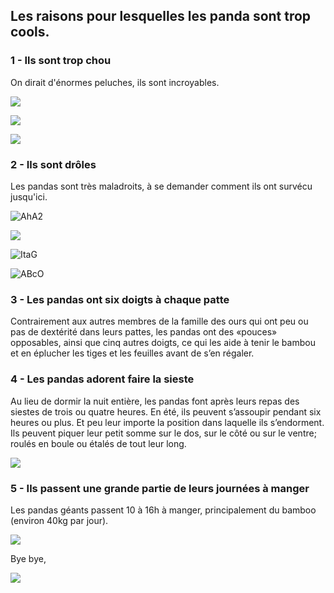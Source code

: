 ## Les raisons pour lesquelles les panda sont trop cools.

### 1 - Ils sont trop chou

On dirait d'énormes peluches, ils sont incroyables.

![](https://cdn.shopify.com/s/files/1/0259/1945/5314/files/Images_blog4_1024x1024.jpg?v=1569065380)

![](https://www.wwf.org.uk/sites/default/files/styles/gallery_image/public/2019-03/Medium_WW225814.jpg?h=5baad5a5&itok=mkAOl8Vk)

![](https://www.wwf.org.uk/sites/default/files/styles/gallery_image/public/2015-28/panda_survey.jpg?itok=aEaelVA0)

### 2 - Ils sont drôles

Les pandas sont très maladroits, à se demander comment ils ont survécu jusqu'ici.

![AhA2](https://github.com/cricrio/git-royale-0001/assets/138128888/b078920e-bdc8-42ee-8e12-2a1abd964d1a)

![](https://j.gifs.com/ZjeNgA.gif)

![ItaG](https://github.com/cricrio/git-royale-0001/assets/138128888/0990072b-1574-4279-87ed-4647ec745336)

![ABcO](https://github.com/cricrio/git-royale-0001/assets/138128888/afc772ad-3461-4f3d-9fcf-2fa2d25fd8d9)

### 3 - Les pandas ont six doigts à chaque patte

Contrairement aux autres membres de la famille des ours qui ont peu ou pas de dextérité dans leurs pattes, les pandas ont des «pouces» opposables, ainsi que cinq autres doigts, ce qui les aide à tenir le bambou et en éplucher les tiges et les feuilles avant de s’en régaler.

### 4 - Les pandas adorent faire la sieste

Au lieu de dormir la nuit entière, les pandas font après leurs repas des siestes de trois ou quatre heures. En été, ils peuvent s’assoupir pendant six heures ou plus. Et peu leur importe la position dans laquelle ils s’endorment. Ils peuvent piquer leur petit somme sur le dos, sur le côté ou sur le ventre; roulés en boule ou étalés de tout leur long.

![](https://www.selection.ca/wp-content/uploads/2019/09/pandas-animaux-dormir-sieste.jpg?fit=700,700)

### 5 - Ils passent une grande partie de leurs journées à manger

Les pandas géants passent 10 à 16h à manger, principalement du bamboo (environ 40kg par jour).

![](https://video.cgtn.com/news/3d3d514d7a6b544d33457a6333566d54/video/ab8d270da7074d32b6bd9399ccb1e676/ab8d270da7074d32b6bd9399ccb1e676.jpg)

Bye bye,

![](https://www.telegraph.co.uk/content/dam/news/2016/08/23/106598324PandawaveNEWS_trans_NvBQzQNjv4Bqeo_i_u9APj8RuoebjoAHt0k9u7HhRJvuo-ZLenGRumA.jpg?imwidth=680)
